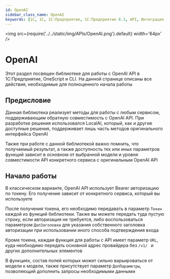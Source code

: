 ```yaml
---
id: OpenAI
sidebar_class_name: OpenAI
keywords: [1C, 1С, 1С:Предприятие, 1С:Предприятие 8.3, API, Интеграция, Сервисы, Обмен, OneScript, CLI, OpenAI]
---
```


<img src={require('../../static/img/APIs/OpenAI.png').default} width='64px' />

# OpenAI

Этот раздел посвящен библиотеке для работы с OpenAI API в 1С:Предприятие, OneScript и CLI. На данной странице описаны все действия, необходимые для полноценного начала работы

## Предисловие

Данная библиотека реализует методы для работы с любым сервисом, поддерживающим обратную совместимость с OpenAI API. При разработке решения использовался LocalAI, который, как и другие доступные решения, поддерживает лишь часть методов оригинального интерфейса OpenAI

Также при работе с данной библиотекой важно помнить, что получаемый результат, а также доступность тех или иных параметров функций зависит в основном от выбранной модели и уровня совместимости API конкретного сервиса с оригинальным OpenAI API

## Начало работы

В классическом  варианте, OpenAI API использует Bearer авторизацию по токену. Его получение зависит от конкретного сервиса, который вы используете

После получения токена, его необходимо передавать в параметр `Токен` каждой из функций библиотеки. Также вы можете передать туда пустую строку, если авторизация не требуется, либо воспользоваться параметром `ДопЗаголовки` для указания собственного заголовка авторизации при использовании иного способа подтверждения входа

Кроме токена, каждая функция для работы с API имеет параметр `URL`, куда необходимо передать основной адрес провайдера без `/v1/ ` и других дополнительных элементов

В функциях, состав полей которых может сильно варьироваться от модели к модели, также присутствует параметр `ДопПараметры`, позволяющий дополнить запросы необходимыми данными 